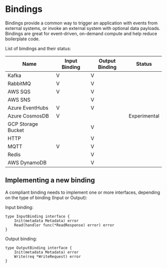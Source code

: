 # Bindings

Bindings provide a common way to trigger an application with events from external systems, or invoke an external system with optional data payloads.
Bindings are great for event-driven, on-demand compute and help reduce boilerplate code.

List of bindings and their status:

| Name  | Input Binding | Output Binding | Status
| ------------- | -------------- | -------------  | ------------- |
| Kafka | V | V | | Experimental |
| RabbitMQ | V  | V | | Experimental |
| AWS SQS | V | V | | Experimental |
| AWS SNS |  | V | | Experimental |
| Azure EventHubs | V | V | | Experimental |
| Azure CosmosDB |  V | | Experimental |
| GCP Storage Bucket  | | V | | Experimental |
| HTTP |  | V | | Experimental |
| MQTT | V | V | | Experimental |
| Redis |  | V | | Experimental |
| AWS DynamoDB | | V | | Experimental |

## Implementing a new binding

A compliant binding needs to implement one or more interfaces, depending on the type of binding (Input or Output):

Input binding:

```
type InputBinding interface {
	Init(metadata Metadata) error
	Read(handler func(*ReadResponse) error) error
}
```

Output binding:

```
type OutputBinding interface {
	Init(metadata Metadata) error
	Write(req *WriteRequest) error
}
```
